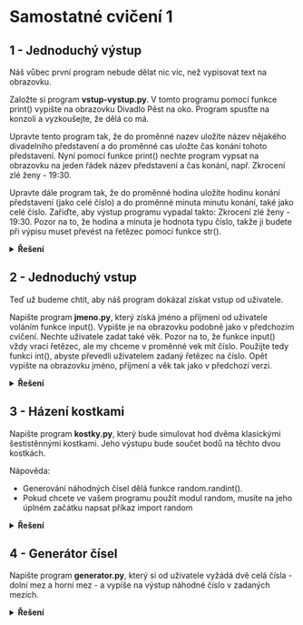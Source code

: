 # Samostatné cvičení 1

## 1 - Jednoduchý výstup
Náš vůbec první program nebude dělat nic víc, než vypisovat text na obrazovku.

Založte si program **vstup-vystup.py**. V tomto programu pomocí funkce print() vypište na obrazovku Divadlo Pěst na oko. Program spusťte na konzoli a vyzkoušejte, že dělá co má.

Upravte tento program tak, že do proměnné nazev uložíte název nějakého divadelního představení a do proměnné cas uložte čas konání tohoto představení. Nyní pomocí funkce print() nechte program vypsat na obrazovku na jeden řádek název představení a čas konání, např. Zkrocení zlé ženy - 19:30.

Upravte dále program tak, že do proměnné hodina uložíte hodinu konání představení (jako celé číslo) a do proměnné minuta minutu konání, také jako celé číslo. Zařiďte, aby výstup programu vypadal takto: Zkrocení zlé ženy - 19:30. Pozor na to, že hodina a minuta je hodnota typu číslo, takže ji budete při výpisu muset převést na řetězec pomocí funkce str().

<details>
<summary><b>Řešení</b></summary>


```Python
print("Divadlo Pěst na oko")

nazev = "Zkrocení zlé ženy"
cas = "19:30"
print(f"{nazev} - {cas}")

hodina = 19
minuta = 30
print(f"{nazev} - {hodina}:{minuta:02d}")
```



</details>

## 2 - Jednoduchý vstup
Teď už budeme chtít, aby náš program dokázal získat vstup od uživatele.

Napište program **jmeno.py**, který získá jméno a příjmení od uživatele voláním funkce input(). Vypište je na obrazovku podobně jako v předchozím cvičení.
Nechte uživatele zadat také věk. Pozor na to, že funkce input() vždy vrací řetězec, ale my chceme v proměnné vek mít číslo. Použijte tedy funkci int(), abyste převedli uživatelem zadaný řetězec na číslo. Opět vypište na obrazovku jméno, příjmení a věk tak jako v předchozí verzi.

<details>
<summary><b>Řešení</b></summary>


```Python
jmeno = "Jan"
prijmeni = "Novák"
vek = 30  
print(f"{jmeno} {prijmeni}, {vek} let")
```



</details>

## 3 - Házení kostkami
Napište program **kostky.py**, který bude simulovat hod dvěma klasickými šestistěnnými kostkami. Jeho výstupu bude součet bodů na těchto dvou kostkách.

Nápověda:

- Generování náhodných čísel dělá funkce random.randint().
- Pokud chcete ve vašem programu použít modul random, musíte na jeho úplném začátku napsat příkaz import random

<details>
<summary><b>Řešení</b></summary>

```Python
import random
kostka1 = random.randint(1, 6)
kostka2 = random.randint(1, 6)
soucet = kostka1 + kostka2
print(f"Součet hodů kostkami: {soucet}")

```

</details>

## 4 - Generátor čísel
Napište program **generator.py**, který si od uživatele vyžádá dvě celá čísla - dolní mez a horní mez - a vypíše na výstup náhodné číslo v zadaných mezích.

<details>
<summary><b>Řešení</b></summary>

```Python
dolni_mez = 1
horni_mez = 100
nahodne_cislo = random.randint(dolni_mez, horni_mez)
print(f"Náhodné číslo mezi {dolni_mez} a {horni_mez} je {nahodne_cislo}")

```

</details>